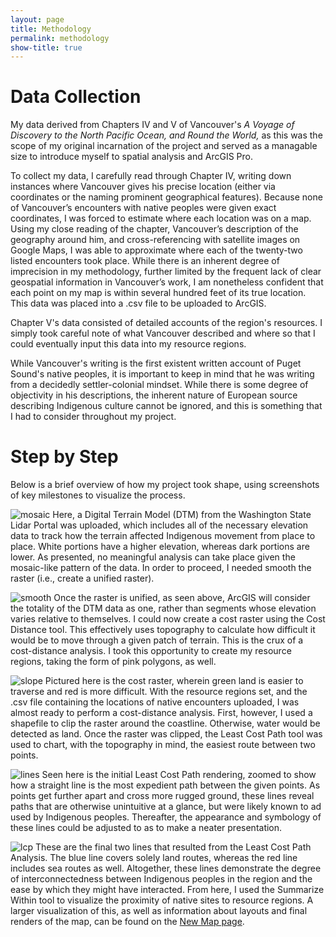 ```yaml
---
layout: page
title: Methodology
permalink: methodology
show-title: true
---
```

# Data Collection
My data derived from Chapters IV and V of Vancouver's *A Voyage of Discovery to the North Pacific Ocean, and Round the World,* as this was the scope of my original incarnation of the project and served as a managable size to introduce myself to spatial analysis and ArcGIS Pro. 

To collect my data, I carefully read through Chapter IV, writing down instances where Vancouver gives his precise location (either via coordinates or the naming prominent geographical features). Because none of Vancouver’s encounters with native peoples were given exact coordinates, I was forced to estimate where each location was on a map. Using my close reading of the chapter, Vancouver’s description of the geography around him, and cross-referencing with satellite images on Google Maps, I was able to approximate where each of the twenty-two listed encounters took place. While there is an inherent degree of imprecision in my methodology, further limited by the frequent lack of clear geospatial information in Vancouver’s work, I am nonetheless confident that each point on my map is within several hundred feet of its true location. This data was placed into a .csv file to be uploaded to ArcGIS.

Chapter V's data consisted of detailed accounts of the region's resources. I simply took careful note of what Vancouver described and where so that I could eventually input this data into my resource regions.

While Vancouver's writing is the first existent written account of Puget Sound's native peoples, it is important to keep in mind that he was writing from a decidedly settler-colonial mindset. While there is some degree of objectivity in his descriptions, the inherent nature of European source describing Indigenous culture cannot be ignored, and this is something that I had to consider throughout my project.

# Step by Step
Below is a brief overview of how my project took shape, using screenshots of key milestones to visualize the process.

![mosaic](https://github.com/user-attachments/assets/b1c94c8f-9784-499a-bf69-b4293ce053cd)
Here, a Digital Terrain Model (DTM) from the Washington State Lidar Portal was uploaded, which includes all of the necessary elevation data to track how the terrain affected Indigenous movement from place to place. White portions have a higher elevation, whereas dark portions are lower. As presented, no meaningful analysis can take place given the mosaic-like pattern of the data. In order to proceed, I needed smooth the raster (i.e., create a unified raster).

![smooth](https://github.com/user-attachments/assets/c2b5fe7d-1c42-42e7-aaef-90448cb6a02b)
Once the raster is unified, as seen above, ArcGIS will consider the totality of the DTM data as one, rather than segments whose elevation varies relative to themselves. I could now create a cost raster using the Cost Distance tool. This effectively uses topography to calculate how difficult it would be to move through a given patch of terrain. This is the crux of a cost-distance analysis. I took this opportunity to create my resource regions, taking the form of pink polygons, as well.

![slope](https://github.com/user-attachments/assets/02ff2244-32fe-4077-9eab-895ffa80a085)
Pictured here is the cost raster, wherein green land is easier to traverse and red is more difficult. With the resource regions set, and the .csv file containing the locations of native encounters uploaded, I was almost ready to perform a cost-distance analysis. First, however, I used a shapefile to clip the raster around the coastline. Otherwise, water would be detected as land. Once the raster was clipped, the Least Cost Path tool was used to chart, with the topography in mind, the easiest route between two points.

![lines](https://github.com/user-attachments/assets/cd1f9ae9-39d6-4f9e-bb5d-20f04fe9e348)
Seen here is the initial Least Cost Path rendering, zoomed to show how a straight line is the most expedient path between the given points. As points get further apart and cross more rugged ground, these lines reveal paths that are otherwise unintuitive at a glance, but were likely known to ad used by Indigenous peoples. Thereafter, the appearance and symbology of these lines could be adjusted to as to make a neater presentation.

![lcp](https://github.com/user-attachments/assets/00923299-4b75-4e14-9825-312c502c1b02)
These are the final two lines that resulted from the Least Cost Path Analysis. The blue line covers solely land routes, whereas the red line includes sea routes as well. Altogether, these lines demonstrate the degree of interconnectedness between Indigenous peoples in the region and the ease by which they might have interacted. From here, I used the Summarize Within tool to visualize the proximity of native sites to resource regions. A larger visualization of this, as well as information about layouts and final renders of the map, can be found on the [New Map page](https://christian-egan.github.io/charting-first-encounters/newmap).
